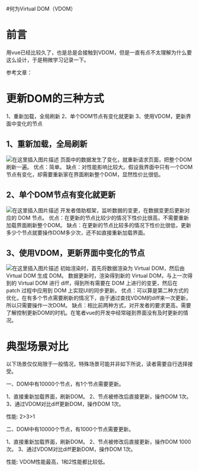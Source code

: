 #何为Virtual DOM（VDOM）
# 前言

用vue已经比较久了，也是总是会接触到VDOM，但是一直有点不太理解为什么要这么设计，于是稍微学习记录一下。

>  
 参考文章： 


# 更新DOM的三种方式

1、重新加载，全局刷新 2、单个DOM节点有变化就更新 3、使用VDOM，更新界面中变化的节点

## 1、重新加载，全局刷新

<img src="https://upload-images.jianshu.io/upload_images/37341-849962bd459dd09f.png?imageMogr2/auto-orient/strip%7CimageView2/2/w/545/format/webp" alt="在这里插入图片描述"> 页面中的数据发生了变化，就重新请求页面，把整个DOM刷新一遍。 优点：简单。 缺点：对性能影响比较大。假设我界面中只有一个DOM节点有变化，却需要重新家在界面刷新整个DOM，显然性价比很低。

## 2、单个DOM节点有变化就更新

<img src="https://upload-images.jianshu.io/upload_images/37341-45f13340118dcea9.png?imageMogr2/auto-orient/strip%7CimageView2/2/w/569/format/webp" alt="在这里插入图片描述"> 开发者借助框架，监听数据的变更，在数据变更后更新对应的 DOM 节点。 优点：在更新的节点比较少的情况下性价比很高，不需要重新加载界面刷新整个DOM。 缺点：在更新的节点比较多的情况下性价比很低，更新多少个节点就要操作DOM多少次，还不如直接重新加载界面。

## 3、使用VDOM，更新界面中变化的节点

<img src="https://upload-images.jianshu.io/upload_images/37341-f3172ab2917534d7.png?imageMogr2/auto-orient/strip%7CimageView2/2/w/531/format/webp" alt="在这里插入图片描述"> 初始渲染时，首先将数据渲染为 Virtual DOM，然后由 Virtual DOM 生成 DOM。 数据更新时，渲染得到新的 Virtual DOM，与上一次得到的 Virtual DOM 进行 diff，得到所有需要在 DOM 上进行的变更，然后在 patch 过程中应用到 DOM 上实现UI的同步更新。 优点：可以算是第二种方式的优化，在有多个节点需要刷新的情况下，由于通过查找VDOM的diff来一次更新，所以只需要操作一次DOM。 缺点：相比前两种方式，对开发者的要求更高，需要了解控制更新DOM的时机。在笔者vue的开发中经常碰到界面没有及时更新的情况。

# 典型场景对比

以下场景仅仅局限于一般情况，特殊场景可能并非如下所说，读者需要自行选择接受。

>  
 一、DOM中有10000个节点，有1个节点需要更新。 


1、直接重新加载界面，刷新DOM。 2、节点被修改后直接更新，操作DOM 1次。 3、通过VDOM对比diff更新DOM，操作DOM 1次。

性能: 2&gt;3&gt;1

>  
 二、DOM中有10000个节点，有1000个节点需要更新。 


1、直接重新加载界面，刷新DOM。 2、节点被修改后直接更新，操作DOM 1000次。 3、通过VDOM对比diff更新DOM，操作DOM 1次。

性能: VDOM性能最高，1和2性能都比较低。
